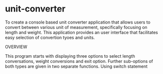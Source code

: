 # unit-converter

To create a console based unit converter application that allows users to convert between various unit of measurement, specifically focusing on length and weight. This application provides an user interface that facilitates easy selection of convertion tyoes and units. 

OVERVIEW 

This program starts with displaying three options to select length conversations, weight conversions and exit option. Further sub-options of both types are given in two separate functions. Using switch statement 